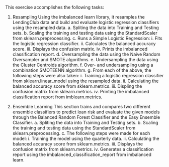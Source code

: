 This exercise accomplishes the following tasks:

1. Resampling 
   Using the imbalanced learn library, it resamples the LendingClub data and build and evaluate logistic regression classifiers using the resampled data.
    a. Spliting the data into Training and Testing sets.
    b. Scaling the training and testing data using the StandardScaler from sklearn.preprocessing.
    c. Runs a Simple Logistic Regression:
       i.   Fits the logistic regression classifier.
       ii.  Calculates the balanced accuracy score.
       iii. Displays the confusion matrix.
       iv.  Prints the imbalanced classification report.
    d. Oversampling the data using the Naive Random Oversampler and SMOTE algorithms.
    e. Undersampling the data using the Cluster Centroids algorithm.
    f. Over- and undersampling using a combination SMOTEENN algorithm.
    g. From each of the above, the following steps were also taken:
       i.   Training a logistic regression classifier from sklearn.linear_model using the resampled data.
       ii.  Calculating the balanced accuracy score from sklearn.metrics.
       iii. Displing the confusion matrix from sklearn.metrics.
       iv.  Printing the imbalanced classification report from imblearn.metrics.
       
2.  Ensemble Learning
    This section trains and compares two different ensemble classifiers to predict loan risk and evaluate the given models through the Balanced Random Forest Classifier and the Easy Ensemble Classifier.
     a. Spliting the data into Training and Testing sets.
     b. Scaling the training and testing data using the StandardScaler from sklearn.preprocessing. 
     c. The following steps were made for each model:
        i.   Training the model using the quarterly data.
        ii.  Calculating the balanced accuracy score from sklearn.metrics.
        iii. Displays the confusion matrix from sklearn.metrics.
        iv.  Generates a classification report using the imbalanced_classification_report from imbalanced learn.

